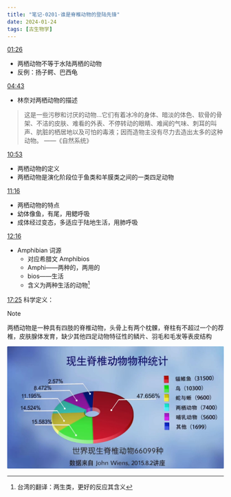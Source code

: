 ```yaml
---
title: "笔记-0201-谁是脊椎动物的登陆先锋"
date: 2024-01-24
tags: [古生物学]
---
```

[01:26](https://www.bilibili.com/video/BV1c54y1r7NZ/?spm_id_from=333.999.0.0&vd_source=358d3c5408cdf321988cb6553edb98c#t=86.527516)
- 两栖动物不等于水陆两栖的动物
- 反例：扬子鳄、巴西龟

[04:43](https://www.bilibili.com/video/BV1c54y1r7NZ/?spm_id_from=333.999.0.0&vd_source=358d3c5408cdf321988cb6553edb98c#t=283.808406)
- 林奈对两栖动物的描述

>这是一些污秽和讨厌的动物…它们有着冰冷的身体、暗淡的体色、软骨的骨架、不洁的皮肤、难看的外表、不停转动的眼睛、难闻的气味、刺耳的叫声、肮脏的栖居地以及可怕的毒液；因而造物主没有尽力去造出太多的这种动物。
>——《自然系统》

[10:53](https://www.bilibili.com/video/BV1c54y1r7NZ/?spm_id_from=333.999.0.0&vd_source=358d3c5408cdf321988cb6553edb98c#t=653.086783)
- 两栖动物的定义
- 两栖动物是演化阶段位于鱼类和羊膜类之间的一类四足动物

[11:16](https://www.bilibili.com/video/BV1c54y1r7NZ/?spm_id_from=333.999.0.0&vd_source=358d3c5408cdf321988cb6553edb98c#t=676.553248)
- 两栖动物的特点
- 幼体像鱼，有尾，用鳃呼吸
- 成体经过变态，多适应于陆地生活，用肺呼吸

[12:16](https://www.bilibili.com/video/BV1c54y1r7NZ/?spm_id_from=333.999.0.0&vd_source=358d3c5408cdf321988cb6553edb98c#t=736.554358)
- Amphibian 词源
	- 对应希腊文 Amphibios
	- Amphi——两种的，两用的
	- bios——生活
	- 含义为两种生活的动物[^1]

[17:25](https://www.bilibili.com/video/BV1c54y1r7NZ/?spm_id_from=333.999.0.0&vd_source=358d3c5408cdf321988cb6553edb98c#t=1045.642423)
科学定义：

> [!NOTE]
> 两栖动物是一种具有四肢的脊椎动物，头骨上有两个枕髁，脊柱有不超过一个的荐椎，皮肤腺体发育，缺少其他四足动物特征性的鳞片、羽毛和毛发等表皮结构

![现生脊椎动物物种统计](https://raw.githubusercontent.com/hyyu20/imageHost/main/202401242003729.png)

[^1]: 台湾的翻译：两生类，更好的反应其含义